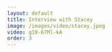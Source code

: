 ```yaml
---
layout: default
title: Interview with Stacey
image: /images/video/stacey.jpeg
video: g10-67Ml-kA
order: 3
---
```

